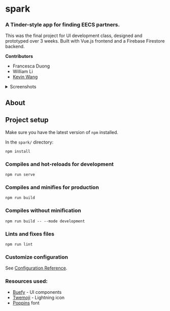 # spark

### A Tinder-style app for finding EECS partners.

This was the final project for UI development class, designed and prototyped over 3 weeks. Built with Vue.js frontend and a Firebase Firestore backend.

**Contributors**
- Francesca Duong
- William Li
- [Kevin Wang](https://github.com/kwwangkw)

<details>
  <summary>Screenshots</summary>
<p align="center">
  <img height=360 src="https://user-images.githubusercontent.com/40254686/116332082-0cb8ac00-a79f-11eb-8ebb-5caaebeca06f.png">
  <img height=360 src="https://user-images.githubusercontent.com/40254686/116332667-2dcdcc80-a7a0-11eb-842c-8a352cfaed04.png">
  <img height=360 src="https://user-images.githubusercontent.com/40254686/116332784-653c7900-a7a0-11eb-8a0d-b93722472e03.png">
</details>

## About

## Project setup

Make sure you have the latest version of `npm` installed.

In the `spark/` directory:
```
npm install
```

### Compiles and hot-reloads for development
```
npm run serve
```

### Compiles and minifies for production
```
npm run build
```

### Compiles without minification
```
npm run build -- --mode development
```

### Lints and fixes files
```
npm run lint
```

### Customize configuration
See [Configuration Reference](https://cli.vuejs.org/config/).

### Resources used:
  - [Buefy](https://buefy.org/) - UI components
  - [Twemoji](https://twemoji.twitter.com/) - Lightning icon
  - [Poppins](https://fonts.google.com/specimen/Poppins#license) font
